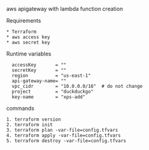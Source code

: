 aws apigateway with lambda function creation

Requirements

    * Terraform
    * aws access key
    * aws secret key

Runtime variables

      accessKey       = ""
      secretKey       = ""
      region          = "us-east-1"
      api-gateway-name= ""
      vpc_cidr        = "10.0.0.0/16"  # do not change
      project         = "duckduckgo"
      key-name        = "xps-add"

commands

    1. terraform version
    2. terraform init
    3. terraform plan -var-file=config.tfvars
    4. terraform apply -var-file=config.tfvars
    5. terraform destroy -var-file=config.tfvars

